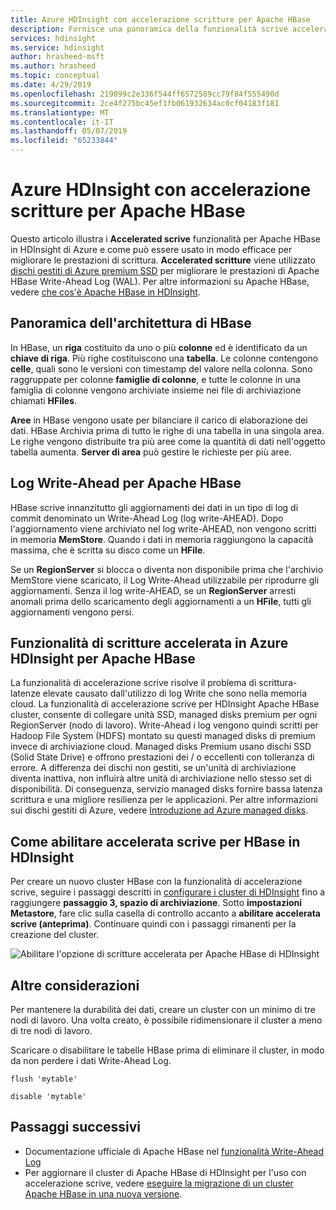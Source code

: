 ```yaml
---
title: Azure HDInsight con accelerazione scritture per Apache HBase
description: Fornisce una panoramica della funzionalità scrive accelerata di Azure HDInsight, che usa dischi gestiti premium per migliorare le prestazioni di Apache HBase Write-Ahead Log.
services: hdinsight
ms.service: hdinsight
author: hrasheed-msft
ms.author: hrasheed
ms.topic: conceptual
ms.date: 4/29/2019
ms.openlocfilehash: 219899c2e336f544ff6572589cc79f84f555490d
ms.sourcegitcommit: 2ce4f275bc45ef1fb061932634ac0cf04183f181
ms.translationtype: MT
ms.contentlocale: it-IT
ms.lasthandoff: 05/07/2019
ms.locfileid: "65233844"
---
```

# <a name="azure-hdinsight-accelerated-writes-for-apache-hbase"></a>Azure HDInsight con accelerazione scritture per Apache HBase

Questo articolo illustra i **Accelerated scrive** funzionalità per Apache HBase in HDInsight di Azure e come può essere usato in modo efficace per migliorare le prestazioni di scrittura. **Accelerated scritture** viene utilizzato [dischi gestiti di Azure premium SSD](../../virtual-machines/linux/disks-types.md#premium-ssd) per migliorare le prestazioni di Apache HBase Write-Ahead Log (WAL). Per altre informazioni su Apache HBase, vedere [che cos'è Apache HBase in HDInsight](apache-hbase-overview.md).

## <a name="overview-of-hbase-architecture"></a>Panoramica dell'architettura di HBase

In HBase, un **riga** costituito da uno o più **colonne** ed è identificato da un **chiave di riga**. Più righe costituiscono una **tabella**. Le colonne contengono **celle**, quali sono le versioni con timestamp del valore nella colonna. Sono raggruppate per colonne **famiglie di colonne**, e tutte le colonne in una famiglia di colonne vengono archiviate insieme nei file di archiviazione chiamati **HFiles**.

**Aree** in HBase vengono usate per bilanciare il carico di elaborazione dei dati. HBase Archivia prima di tutto le righe di una tabella in una singola area. Le righe vengono distribuite tra più aree come la quantità di dati nell'oggetto tabella aumenta. **Server di area** può gestire le richieste per più aree.

## <a name="write-ahead-log-for-apache-hbase"></a>Log Write-Ahead per Apache HBase

HBase scrive innanzitutto gli aggiornamenti dei dati in un tipo di log di commit denominato un Write-Ahead Log (log write-AHEAD). Dopo l'aggiornamento viene archiviato nel log write-AHEAD, non vengono scritti in memoria **MemStore**. Quando i dati in memoria raggiungono la capacità massima, che è scritta su disco come un **HFile**.

Se un **RegionServer** si blocca o diventa non disponibile prima che l'archivio MemStore viene scaricato, il Log Write-Ahead utilizzabile per riprodurre gli aggiornamenti. Senza il log write-AHEAD, se un **RegionServer** arresti anomali prima dello scaricamento degli aggiornamenti a un **HFile**, tutti gli aggiornamenti vengono persi.

## <a name="accelerated-writes-feature-in-azure-hdinsight-for-apache-hbase"></a>Funzionalità di scritture accelerata in Azure HDInsight per Apache HBase

La funzionalità di accelerazione scrive risolve il problema di scrittura-latenze elevate causato dall'utilizzo di log Write che sono nella memoria cloud.  La funzionalità di accelerazione scrive per HDInsight Apache HBase cluster, consente di collegare unità SSD, managed disks premium per ogni RegionServer (nodo di lavoro). Write-Ahead i log vengono quindi scritti per Hadoop File System (HDFS) montato su questi managed disks di premium invece di archiviazione cloud.  Managed disks Premium usano dischi SSD (Solid State Drive) e offrono prestazioni dei / o eccellenti con tolleranza di errore.  A differenza dei dischi non gestiti, se un'unità di archiviazione diventa inattiva, non influirà altre unità di archiviazione nello stesso set di disponibilità.  Di conseguenza, servizio managed disks fornire bassa latenza scrittura e una migliore resilienza per le applicazioni. Per altre informazioni sui dischi gestiti di Azure, vedere [Introduzione ad Azure managed disks](../../virtual-machines/windows/managed-disks-overview.md). 

## <a name="how-to-enable-accelerated-writes-for-hbase-in-hdinsight"></a>Come abilitare accelerata scrive per HBase in HDInsight

Per creare un nuovo cluster HBase con la funzionalità di accelerazione scrive, seguire i passaggi descritti in [configurare i cluster di HDInsight](../hdinsight-hadoop-provision-linux-clusters.md) fino a raggiungere **passaggio 3, spazio di archiviazione**. Sotto **impostazioni Metastore**, fare clic sulla casella di controllo accanto a **abilitare accelerata scrive (anteprima)**. Continuare quindi con i passaggi rimanenti per la creazione del cluster.

![Abilitare l'opzione di scritture accelerata per Apache HBase di HDInsight](./media/apache-hbase-accelerated-writes/accelerated-writes-cluster-creation.png)

## <a name="other-considerations"></a>Altre considerazioni

Per mantenere la durabilità dei dati, creare un cluster con un minimo di tre nodi di lavoro. Una volta creato, è possibile ridimensionare il cluster a meno di tre nodi di lavoro.

Scaricare o disabilitare le tabelle HBase prima di eliminare il cluster, in modo da non perdere i dati Write-Ahead Log.

```
flush 'mytable'
```

```
disable 'mytable'
```

## <a name="next-steps"></a>Passaggi successivi

* Documentazione ufficiale di Apache HBase nel [funzionalità Write-Ahead Log](https://hbase.apache.org/book.html#wal)
* Per aggiornare il cluster di Apache HBase di HDInsight per l'uso con accelerazione scrive, vedere [eseguire la migrazione di un cluster Apache HBase in una nuova versione](apache-hbase-migrate-new-version.md).
